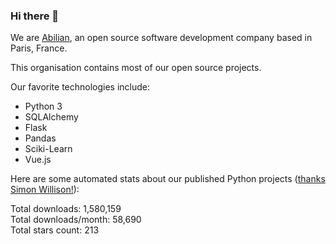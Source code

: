 ### Hi there 👋

We are [Abilian](https://abilian.com/), an open source software development company based in Paris, France.

This organisation contains most of our open source projects.

Our favorite technologies include:

- Python 3
- SQLAlchemy
- Flask
- Pandas
- Sciki-Learn
- Vue.js

Here are some automated stats about our published Python projects
([thanks Simon Willison!][sw-post]):

<!--marker-->
Total downloads: 1,580,159<br>
Total downloads/month: 58,690<br>
Total stars count: 213
<!--end-->

[sw-post]: https://simonwillison.net/2020/Jul/10/self-updating-profile-readme/